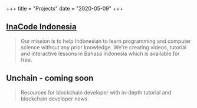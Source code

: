 +++
title = "Projects"
date = "2020-05-09"
+++

## [InaCode Indonesia](https://inacode.id)

> Our mission is to help Indonesian to learn programming and computer science without any prior knowledge. We're creating videos, tutorial and interactive lessons in Bahasa Indonesia which is available for free. 

## Unchain - coming soon

> Resources for blockchain developer with in-depth tutorial and blockchain developer news